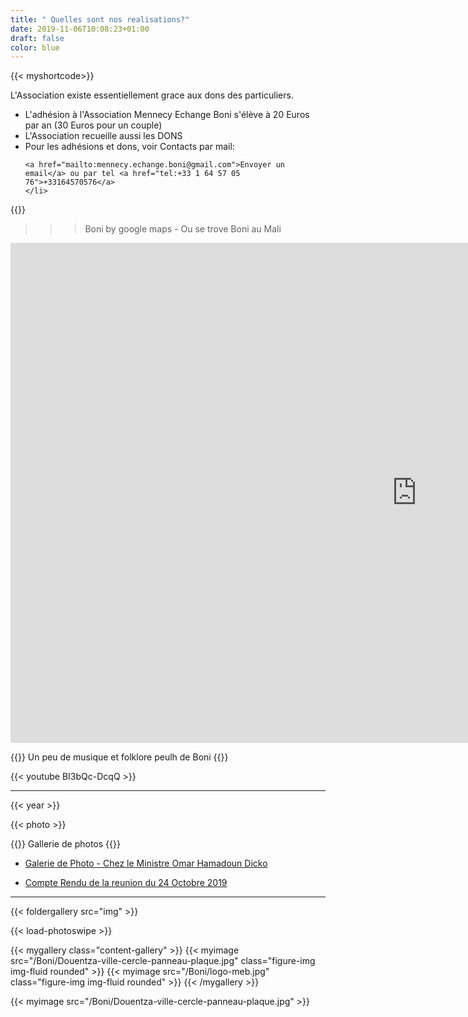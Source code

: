 ```yaml
---
title: " Quelles sont nos realisations?"
date: 2019-11-06T10:08:23+01:00
draft: false
color: blue
---
```



<!-- firts exemple -->
{{< myshortcode>}}

  <span class="fs-1">
  L'Association existe essentiellement grace aux dons des particuliers.
  </span>
<ul>
  <li>
  <span class="bg-danger fs-4"> L'adhésion à l'Association Mennecy Echange Boni s'élève à 20 Euros par an  (30 Euros pour un couple)
  </span>
  </li>
  <li class="fs-4">
  L'Association recueille aussi les DONS
  </li>
  <li class="fs-4">
  Pour les adhésions et dons, voir  Contacts par mail: <b class="bg-success"></b>

   
    <a href="mailto:mennecy.echange.boni@gmail.com">Envoyer un email</a> ou par tel <a href="tel:+33 1 64 57 05 76">+33164570576</a>
    </li>
</ul>
{{</myshortcode>}}


>>> Boni by google maps - Ou se trove Boni au Mali
<iframe src="https://www.google.com/maps/embed?pb=!1m18!1m12!1m3!1d1661844.8381544824!2d-2.8021182717011017!3d14.660629180317539!2m3!1f0!2f0!3f0!3m2!1i1024!2i768!4f13.1!3m3!1m2!1s0xe235f29b68d688b%3A0xf6bcc763e8b234cc!2sBoni%2C%20Mali!5e0!3m2!1sfr!2sfr!4v1612113410438!5m2!1sfr!2sfr" width="1300" height="800" frameborder="0" style="border:0;" allowfullscreen="" aria-hidden="false" tabindex="0"></iframe>



{{<myshortcode >}}
Un peu de musique et folklore peulh de Boni
{{</myshortcode>}}

<!-- youtube defined shortcode -->
{{< youtube BI3bQc-DcqQ >}}
___
<!-- Inline shortcode
{{< time.inline >}}{{ now }}{{< /time.inline >}}
 -->


<!-- defined -->
{{< year >}}

{{< photo >}}




{{<myshortcode >}}
Gallerie de photos
{{</myshortcode>}}


* [Galerie de Photo - Chez le Ministre Omar Hamadoun Dicko](/galleries/ohd/)
	
* [Compte Rendu de la reunion du 24 Octobre 2019](/docs/municipales/infos/CR24octobre.pdf)

___

<!-- Photo gallery giving the iamge source statics/img -- but goud be changed anywhere -->
{{< foldergallery src="img" >}}



{{< load-photoswipe >}} 
<!-- nested shortcodes -->
<!-- displaying images Douentza et boni from static/Boni directory -->
{{< mygallery class="content-gallery" >}}
  {{< myimage src="/Boni/Douentza-ville-cercle-panneau-plaque.jpg" class="figure-img img-fluid rounded"  >}}
  {{< myimage src="/Boni/logo-meb.jpg"  class="figure-img img-fluid rounded" >}}
{{< /mygallery >}}


<!-- another shortcode to display image  here we have Douent again -->
{{< myimage src="/Boni/Douentza-ville-cercle-panneau-plaque.jpg" >}}

